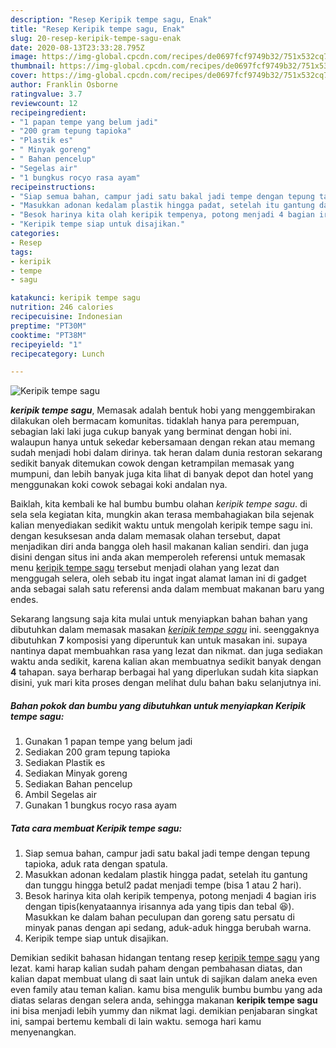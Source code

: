 ```yaml
---
description: "Resep Keripik tempe sagu, Enak"
title: "Resep Keripik tempe sagu, Enak"
slug: 20-resep-keripik-tempe-sagu-enak
date: 2020-08-13T23:33:28.795Z
image: https://img-global.cpcdn.com/recipes/de0697fcf9749b32/751x532cq70/keripik-tempe-sagu-foto-resep-utama.jpg
thumbnail: https://img-global.cpcdn.com/recipes/de0697fcf9749b32/751x532cq70/keripik-tempe-sagu-foto-resep-utama.jpg
cover: https://img-global.cpcdn.com/recipes/de0697fcf9749b32/751x532cq70/keripik-tempe-sagu-foto-resep-utama.jpg
author: Franklin Osborne
ratingvalue: 3.7
reviewcount: 12
recipeingredient:
- "1 papan tempe yang belum jadi"
- "200 gram tepung tapioka"
- "Plastik es"
- " Minyak goreng"
- " Bahan pencelup"
- "Segelas air"
- "1 bungkus rocyo rasa ayam"
recipeinstructions:
- "Siap semua bahan, campur jadi satu bakal jadi tempe dengan tepung tapioka, aduk rata dengan spatula."
- "Masukkan adonan kedalam plastik hingga padat, setelah itu gantung dan tunggu hingga betul2 padat menjadi tempe (bisa 1 atau 2 hari)."
- "Besok harinya kita olah keripik tempenya, potong menjadi 4 bagian iris dengan tipis(kenyataannya irisannya ada yang tipis dan tebal 😆). Masukkan ke dalam bahan peculupan dan goreng satu persatu di minyak panas dengan api sedang, aduk-aduk hingga berubah warna."
- "Keripik tempe siap untuk disajikan."
categories:
- Resep
tags:
- keripik
- tempe
- sagu

katakunci: keripik tempe sagu 
nutrition: 246 calories
recipecuisine: Indonesian
preptime: "PT30M"
cooktime: "PT38M"
recipeyield: "1"
recipecategory: Lunch

---
```



![Keripik tempe sagu](https://img-global.cpcdn.com/recipes/de0697fcf9749b32/751x532cq70/keripik-tempe-sagu-foto-resep-utama.jpg)

<b><i>keripik tempe sagu</i></b>, Memasak adalah bentuk hobi yang menggembirakan dilakukan oleh bermacam komunitas. tidaklah hanya para perempuan, sebagian laki laki juga cukup banyak yang berminat dengan hobi ini. walaupun hanya untuk sekedar kebersamaan dengan rekan atau memang sudah menjadi hobi dalam dirinya. tak heran dalam dunia restoran sekarang sedikit banyak ditemukan cowok dengan ketrampilan memasak yang mumpuni, dan lebih banyak juga kita lihat di banyak depot dan hotel yang menggunakan koki cowok sebagai koki andalan nya.



Baiklah, kita kembali ke hal bumbu bumbu olahan <i>keripik tempe sagu</i>. di sela sela kegiatan kita, mungkin akan terasa membahagiakan bila sejenak kalian menyediakan sedikit waktu untuk mengolah keripik tempe sagu ini. dengan kesuksesan anda dalam memasak olahan tersebut, dapat menjadikan diri anda bangga oleh hasil makanan kalian sendiri. dan juga disini dengan situs ini anda akan memperoleh referensi untuk memasak menu <u>keripik tempe sagu</u> tersebut menjadi olahan yang lezat dan menggugah selera, oleh sebab itu ingat ingat alamat laman ini di gadget anda sebagai salah satu referensi anda dalam membuat makanan baru yang endes.


Sekarang langsung saja kita mulai untuk menyiapkan bahan bahan yang dibutuhkan dalam memasak masakan <u><i>keripik tempe sagu</i></u> ini. seenggaknya dibutuhkan <b>7</b> komposisi yang diperuntuk kan untuk masakan ini. supaya nantinya dapat membuahkan rasa yang lezat dan nikmat. dan juga sediakan waktu anda sedikit, karena kalian akan membuatnya sedikit banyak dengan <b>4</b> tahapan. saya berharap berbagai hal yang diperlukan sudah kita siapkan disini, yuk mari kita proses dengan melihat dulu bahan baku selanjutnya ini.

<!--inarticleads1-->

##### Bahan pokok dan bumbu yang dibutuhkan untuk menyiapkan Keripik tempe sagu:

1. Gunakan 1 papan tempe yang belum jadi
1. Sediakan 200 gram tepung tapioka
1. Sediakan Plastik es
1. Sediakan  Minyak goreng
1. Sediakan  Bahan pencelup
1. Ambil Segelas air
1. Gunakan 1 bungkus rocyo rasa ayam




<!--inarticleads2-->

##### Tata cara membuat Keripik tempe sagu:

1. Siap semua bahan, campur jadi satu bakal jadi tempe dengan tepung tapioka, aduk rata dengan spatula.
1. Masukkan adonan kedalam plastik hingga padat, setelah itu gantung dan tunggu hingga betul2 padat menjadi tempe (bisa 1 atau 2 hari).
1. Besok harinya kita olah keripik tempenya, potong menjadi 4 bagian iris dengan tipis(kenyataannya irisannya ada yang tipis dan tebal 😆). Masukkan ke dalam bahan peculupan dan goreng satu persatu di minyak panas dengan api sedang, aduk-aduk hingga berubah warna.
1. Keripik tempe siap untuk disajikan.




Demikian sedikit bahasan hidangan tentang resep <u>keripik tempe sagu</u> yang lezat. kami harap kalian sudah paham dengan pembahasan diatas, dan kalian dapat membuat ulang di saat lain untuk di sajikan dalam aneka even even family atau teman kalian. kamu bisa mengulik bumbu bumbu yang ada diatas selaras dengan selera anda, sehingga makanan <b>keripik tempe sagu</b> ini bisa menjadi lebih yummy dan nikmat lagi. demikian penjabaran singkat ini, sampai bertemu kembali di lain waktu. semoga hari kamu menyenangkan.
